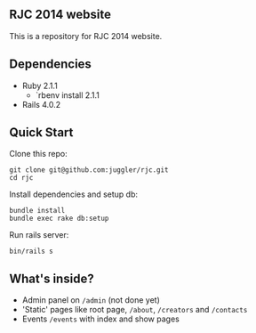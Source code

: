 RJC 2014 website
-

This is a repository for RJC 2014 website.

Dependencies
-

- Ruby 2.1.1
  - `rbenv install 2.1.1
- Rails 4.0.2

Quick Start
-

Clone this repo:

```
git clone git@github.com:juggler/rjc.git
cd rjc
```

Install dependencies and setup db:

```
bundle install
bundle exec rake db:setup
```

Run rails server:

```
bin/rails s
```

What's inside?
-

- Admin panel on `/admin` (not done yet)
- 'Static' pages like root page, `/about`, `/creators` and `/contacts`
- Events `/events` with index and show pages
